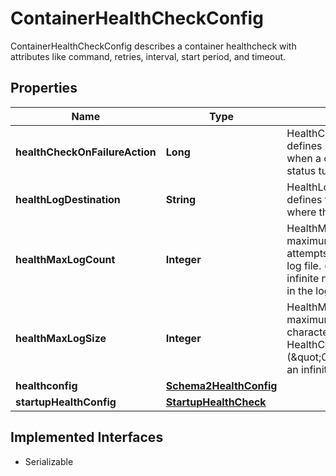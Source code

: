 

# ContainerHealthCheckConfig

ContainerHealthCheckConfig describes a container healthcheck with attributes like command, retries, interval, start period, and timeout.

## Properties

| Name | Type | Description | Notes |
|------------ | ------------- | ------------- | -------------|
|**healthCheckOnFailureAction** | **Long** | HealthCheckOnFailureAction defines how Podman reacts when a container&#39;s health status turns unhealthy. |  [optional] |
|**healthLogDestination** | **String** | HealthLogDestination defines the destination where the log is stored |  [optional] |
|**healthMaxLogCount** | **Integer** | HealthMaxLogCount is maximum number of attempts in the HealthCheck log file. (&#39;0&#39; value means an infinite number of attempts in the log file) |  [optional] |
|**healthMaxLogSize** | **Integer** | HealthMaxLogSize is the maximum length in characters of stored HealthCheck log (\&quot;0\&quot; value means an infinite log length) |  [optional] |
|**healthconfig** | [**Schema2HealthConfig**](Schema2HealthConfig.md) |  |  [optional] |
|**startupHealthConfig** | [**StartupHealthCheck**](StartupHealthCheck.md) |  |  [optional] |


## Implemented Interfaces

* Serializable


